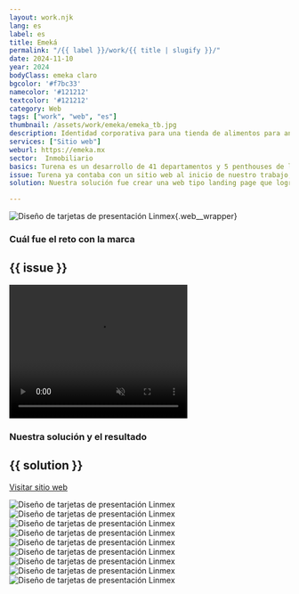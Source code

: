 ```yaml
---
layout: work.njk 
lang: es
label: es
title: Emeká
permalink: "/{{ label }}/work/{{ title | slugify }}/"
date: 2024-11-10
year: 2024
bodyClass: emeka claro
bgcolor: '#f7bc33'
namecolor: '#121212'
textcolor: '#121212'
category: Web
tags: ["work", "web", "es"]
thumbnail: /assets/work/emeka/emeka_tb.jpg
description: Identidad corporativa para una tienda de alimentos para animales
services: ["Sitio web"]
weburl: https://emeka.mx
sector:  Inmobiliario
basics: Turena es un desarrollo de 41 departamentos y 5 penthouses de lujo frente al mar, ubicado dentro del destino turístico Kinuh, en la playa esmeralda de Telchac Puerto, Yucatán. El proyecto goza de ser uno de los de mayor tamaño y lujo en la zona, con un diseño atractivo y funcional desde la planta baja con una elevación de 2.5 metros sobre el nivel del mar y 130 metros lineales de playa. El precio inicia desde los 12.51 millones de pesos.
issue: Turena ya contaba con un sitio web al inicio de nuestro trabajo, sin embargo este no lograba generar una tasa de conversión efectiva para el desarrollador.
solution: Nuestra solución fue crear una web tipo landing page que lograra resumir de manera eficaz sus principales atractivos, resaltar sus beneficios como proyecto de inversión, así como el uso de un mensaje claro, idóneo para el target al que se deseaba atraer. Se diseña una estructura lógica de navegación, partiendo de lo general del desarrollo hasta lo particular, iniciando por los exteriores y amenidades, pasando a los interiores y departamentos, hasta llegar a la ubicación y la disponibilidad de cada unidad. Para cerrar la página web, se le presenta al usuario un formulario bien estructurado, a fin de conocer su presupuesto y las razones por las que está interesado en Turena.

---
```


![Diseño de tarjetas de presentación Linmex](/assets/work/emeka/emeka_departamentos.jpg){.web__wrapper}

<div class="column__2 web__wrapper">
    <div class="col__left">
        <h3>Cuál fue el reto con la marca</h3>
    </div>
    <div class="col__right">
        <h2>{{ issue }}</h2>
    </div>
</div>


<div class="column__1 web__wrapper">
    <video width="320" height="240" autoplay muted playsinline loop x-webkit-airplay="allow">
        <source src="/assets/work/emeka/emeka_video.mp4" type="video/mp4">
        Tu navegador no logró reproducir este video, considera actualizarlo a una versión más reciente
    </video>
</div>


<div class="column__2 work__column__2 web__wrapper">
    <div class="col__left">
        <h3>Nuestra solución y el resultado</h3>
    </div>
    <div class="col__right">
        <h2>{{ solution }}</h2>
        <a class="btn btn__no__arrows" style="background-color:{{textcolor}}; color: {{bgcolor}};" href="{{ weburl }}" target="_blank">Visitar sitio web</a>
    </div>
</div>

![Diseño de tarjetas de presentación Linmex](/assets/work/emeka/emeka_web1.jpg)
![Diseño de tarjetas de presentación Linmex](/assets/work/emeka/emeka_web2.jpg)
![Diseño de tarjetas de presentación Linmex](/assets/work/emeka/emeka_web3.jpg)
![Diseño de tarjetas de presentación Linmex](/assets/work/emeka/emeka_web4.jpg)
![Diseño de tarjetas de presentación Linmex](/assets/work/emeka/emeka_web5.jpg)
![Diseño de tarjetas de presentación Linmex](/assets/work/emeka/emeka_web6.jpg)
![Diseño de tarjetas de presentación Linmex](/assets/work/emeka/emeka_web7.jpg)
![Diseño de tarjetas de presentación Linmex](/assets/work/emeka/emeka_web8.jpg)
![Diseño de tarjetas de presentación Linmex](/assets/work/emeka/emeka_web9.jpg)
